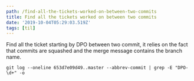 ```yaml
---
path: /find-all-the-tickets-worked-on-between-two-commits
title: Find all the tickets worked on between two commits
date: '2019-10-04T05:29:03.519Z'
tags: [til]
---
```

Find all the ticket starting by DPO between two commit, it relies on the fact that commits are squashed and the merge message contains the branch name.
```
git log --oneline 653d7e09d49..master --abbrev-commit | grep -E "DPO-\d+" -o
```